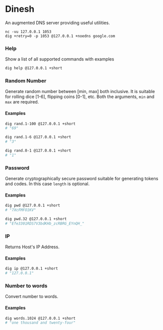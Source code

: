 # Dinesh

An augmented DNS server providing useful utilities.

```
nc -vu 127.0.0.1 1053
dig +retry=0 -p 1053 @127.0.0.1 +noedns google.com
```

### Help

Show a list of all supported commands with examples

```sh
dig help @127.0.0.1 +short
```

### Random Number

Generate random number between [min, max] both inclusive.
It is suitable for rolling dice [1-6], flipping coins [0-1], etc. Both the arguments, `min` and `max` are required.

#### Examples

```sh
dig rand.1-100 @127.0.0.1 +short
# "69"

dig rand.1-6 @127.0.0.1 +short
# "3"

dig rand.0-1 @127.0.0.1 +short
# "1"
```

### Password

Generate cryptographically secure password suitable for generating tokens and codes. In this case `length` is optional.

#### Examples

```sh
dig pwd @127.0.0.1 +short
# "7XcFMFO1KV"

dig pwd.32 @127.0.0.1 +short
# "Efe3301RDS7V3bdKHb_zcRBRG_EYnQH_"
```

### IP

Returns Host's IP Address.

#### Examples

```sh
dig ip @127.0.0.1 +short
# "127.0.0.1"
```

### Number to words

Convert number to words.

#### Examples

```sh
dig words.1024 @127.0.0.1 +short
# "one thousand and twenty-four"
```
